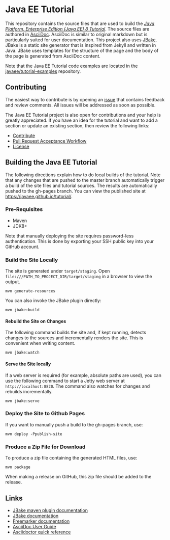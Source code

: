 # Java EE Tutorial

This repository contains the source files that are used to build the [_Java Platform, Enterprise Edition (Java EE) 8
Tutorial_](https://javaee.github.io/tutorial/). The source files are authored in [AsciiDoc](http://asciidoc.org/).
AsciiDoc is similar to original markdown but is particularly suited for user documentation. This project also uses
[JBake](http://jbake.org/). JBake is a static site generator that is inspired from Jekyll and written in Java.
JBake uses templates for the structure of the page and the body of the page is generated from AsciiDoc content.

Note that the Java EE Tutorial code examples are located in the
[javaee/tutorial-examples](https://github.com/javaee/tutorial-examples) repository.

## Contributing
The easiest way to contribute is by opening an [issue](https://github.com/javaee/tutorial/issues) that contains
feedback and review comments. All issues will be addressed as soon as possible.

The Java EE Tutorial project is also open for contributions and your help is greatly appreciated. If you have an idea
for the tutorial and want to add a section or update an existing section, then review the following links:

* [Contribute](CONTRIBUTING.md)
* [Pull Request Acceptance Workflow](pr_doc_workflow.md)
* [License](LICENSE.md)

## Building the Java EE Tutorial

The following directions explain how to do local builds of the tutorial. Note that any changes that are pushed to the
master branch automatically trigger a build of the site files and tutorial sources. The results are automatically
pushed to the gh-pages branch. You can view the published site at https://javaee.github.io/tutorial/.

### Pre-Requisites

- Maven
- JDK8+

Note that manually deploying the site requires password-less authentication. This is done by exporting your SSH public
key into your GitHub account.

### Build the Site Locally

The site is generated under `target/staging`. Open `file:///PATH_TO_PROJECT_DIR/target/staging` in a browser to view
the output.

```
mvn generate-resources
```

You can also invoke the JBake plugin directly:

```
mvn jbake:build
```

#### Rebuild the Site on Changes

The following command builds the site and, if kept running, detects changes to the sources and incrementally renders
the site. This is convenient when writing content.

```
mvn jbake:watch
```

#### Serve the Site locally

If a web server is required (for example, absolute paths are used), you can use the following command to start a
Jetty web server at `http://localhost:8820`. The command also watches for changes and rebuilds incrementally.

```
mvn jbake:serve
```


### Deploy the Site to Github Pages

If you want to manually push a build to the gh-pages branch, use:

```
mvn deploy -Ppublish-site
```

### Produce a Zip File for Download

To produce a zip file containing the generated HTML files, use:

```
mvn package
```

When making a release on GitHub, this zip file should be added to the release.

## Links

- [JBake maven plugin documentation](https://github.com/Blazebit/jbake-maven-plugin)
- [JBake documentation](http://jbake.org/docs/2.5.1)
- [Freemarker documentation](http://freemarker.org/docs)
- [AsciiDoc User Guide](http://asciidoc.org/userguide.html)
- [Asciidoctor quick reference](http://asciidoctor.org/docs/asciidoc-syntax-quick-reference)
